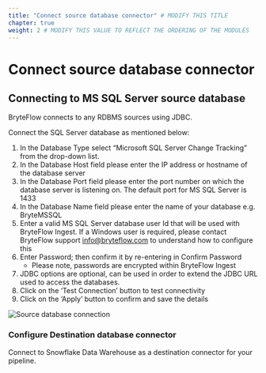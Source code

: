 ```yaml
---
title: "Connect source database connector" # MODIFY THIS TITLE
chapter: true
weight: 2 # MODIFY THIS VALUE TO REFLECT THE ORDERING OF THE MODULES
---
```


# Connect source database connector<!-- MODIFY THIS HEADING -->

## Connecting to MS SQL Server source database <!-- MODIFY THIS SUBHEADING -->
BryteFlow connects to any RDBMS sources using JDBC. 

Connect the SQL Server database as mentioned below:

1. In the Database Type select “Microsoft SQL Server Change Tracking” from the drop-down list.
2. In the Database Host field please enter the IP address or hostname of the database server
3. In the Database Port field please enter the port number on which the database server is listening on. The default port for MS SQL Server is 1433
4. In the Database Name field please enter the name of your database e.g. BryteMSSQL
5. Enter a valid MS SQL Server database user Id that will be used with BryteFlow Ingest. If a Windows user is required, please contact BryteFlow support info@bryteflow.com to understand how to configure this
6. Enter Password; then confirm it by re-entering in Confirm Password  
    - Please note, passwords are encrypted within BryteFlow Ingest
7. JDBC options are optional, can be used in order to extend the JDBC URL used to access the databases.
8. Click on the ‘Test Connection’ button to test connectivity
9. Click on the ‘Apply’ button to confirm and save the details


![Source database connection](/images/src1.png)
 
### Configure Destination database connector <!-- MODIFY THIS HEADING -->
Connect to Snowflake Data Warehouse as a destination connector for your pipeline. 
